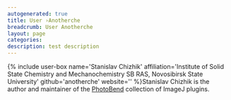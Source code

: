 ```yaml
---
autogenerated: true
title: User ›Anotherche
breadcrumb: User Anotherche
layout: page
categories: 
description: test description
---
```


{% include user-box name='Stanislav Chizhik' affiliation='Institute of Solid State Chemistry and Mechanochemistry SB RAS, Novosibirsk State University' github='anotherche' website='' %}Stanislav Chizhik is the author and maintainer of the [PhotoBend](PhotoBend) collection of ImageJ plugins.
